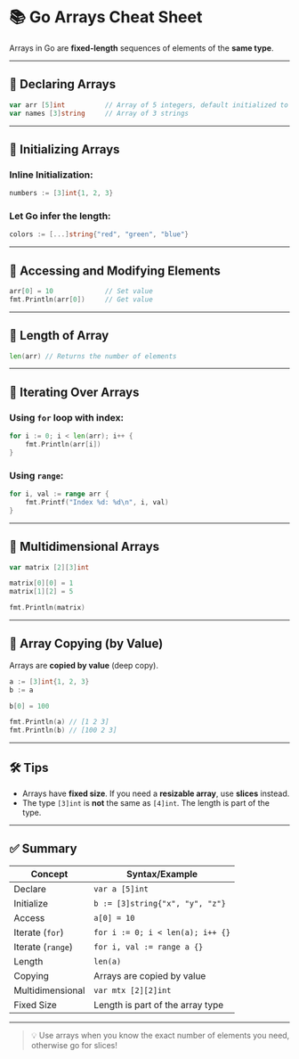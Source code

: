 # 📚 Go Arrays Cheat Sheet

Arrays in Go are **fixed-length** sequences of elements of the **same type**.

---

## 🔹 Declaring Arrays

```go
var arr [5]int          // Array of 5 integers, default initialized to 0
var names [3]string     // Array of 3 strings
```

---

## 🔹 Initializing Arrays

### Inline Initialization:

```go
numbers := [3]int{1, 2, 3}
```

### Let Go infer the length:

```go
colors := [...]string{"red", "green", "blue"}
```

---

## 🔹 Accessing and Modifying Elements

```go
arr[0] = 10             // Set value
fmt.Println(arr[0])     // Get value
```

---

## 🔹 Length of Array

```go
len(arr) // Returns the number of elements
```

---

## 🔹 Iterating Over Arrays

### Using `for` loop with index:

```go
for i := 0; i < len(arr); i++ {
    fmt.Println(arr[i])
}
```

### Using `range`:

```go
for i, val := range arr {
    fmt.Printf("Index %d: %d\n", i, val)
}
```

---

## 🔹 Multidimensional Arrays

```go
var matrix [2][3]int

matrix[0][0] = 1
matrix[1][2] = 5

fmt.Println(matrix)
```

---

## 🔹 Array Copying (by Value)

Arrays are **copied by value** (deep copy).

```go
a := [3]int{1, 2, 3}
b := a

b[0] = 100

fmt.Println(a) // [1 2 3]
fmt.Println(b) // [100 2 3]
```

---

## 🛠️ Tips

- Arrays have **fixed size**. If you need a **resizable array**, use **slices** instead.
- The type `[3]int` is **not** the same as `[4]int`. The length is part of the type.

---

## ✅ Summary

| Concept           | Syntax/Example                   |
| ----------------- | -------------------------------- |
| Declare           | `var a [5]int`                   |
| Initialize        | `b := [3]string{"x", "y", "z"}`  |
| Access            | `a[0] = 10`                      |
| Iterate (`for`)   | `for i := 0; i < len(a); i++ {}` |
| Iterate (`range`) | `for i, val := range a {}`       |
| Length            | `len(a)`                         |
| Copying           | Arrays are copied by value       |
| Multidimensional  | `var mtx [2][2]int`              |
| Fixed Size        | Length is part of the array type |

---

> 💡 Use arrays when you know the exact number of elements you need, otherwise go for slices!
